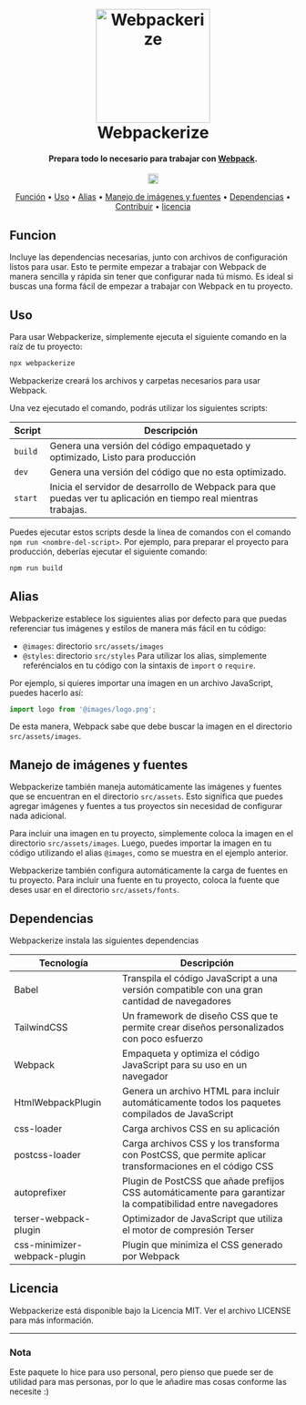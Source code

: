 
<h1 align="center">
  <br>
  <a href="https://github.com/mrketchupp/webpackerize"><img src="https://u.cubeupload.com/mrketchupp/webpackerize.png" alt="Webpackerize" width="200"></a>
  <br>
  Webpackerize
  <br>
</h1>

<h4 align="center">Prepara todo lo necesario para trabajar con <a href="https://webpack.js.org/" target="_blank">Webpack</a>.</h4>

<p align="center">
  <a href="https://badge.fury.io/js/webpackerize">
    <img src="https://badge.fury.io/js/webpackerize.svg" alt="npm version" height="18">
  </a>
</p>

<p align="center">
  <a href="#funcion">Función</a> •
  <a href="#uso">Uso</a> •
  <a href="#alias">Alias</a> •
  <a href="#manejo-de-imágenes-y-fuentes">Manejo de imágenes y fuentes</a> •
  <a href="#dependencias">Dependencias</a> •
  <a href="#contribuir">Contribuir</a> •
  <a href="#licencia">licencia</a>
</p>

## Funcion
Incluye las dependencias necesarias, junto con archivos de configuración listos para usar. Esto te permite empezar a trabajar con Webpack de manera sencilla y rápida sin tener que configurar nada tú mismo. Es ideal si buscas una forma fácil de empezar a trabajar con Webpack en tu proyecto.

## Uso
Para usar Webpackerize, simplemente ejecuta el siguiente comando en la raíz de tu proyecto:

```bash
npx webpackerize
```
Webpackerize creará los archivos y carpetas necesarios para usar Webpack.

Una vez ejecutado el comando, podrás utilizar los siguientes scripts:

| Script  | Descripción                                                                                                           |
| ------- | --------------------------------------------------------------------------------------------------------------------- |
| `build` | Genera una versión del código empaquetado y optimizado, Listo para producción                                     |
| `dev`   | Genera una versión del código que no esta optimizado. |
| `start` | Inicia el servidor de desarrollo de Webpack para que puedas ver tu aplicación en tiempo real mientras trabajas.        |


Puedes ejecutar estos scripts desde la línea de comandos con el comando `npm run <nombre-del-script>`. Por ejemplo, para preparar el proyecto para producción, deberías ejecutar el siguiente comando:

```bash
npm run build
```

## Alias
Webpackerize establece los siguientes alias por defecto para que puedas referenciar tus imágenes y estilos de manera más fácil en tu código:

- `@images`: directorio `src/assets/images`
- `@styles`: directorio `src/styles`
Para utilizar los alias, simplemente referéncialos en tu código con la sintaxis de `import` o `require`.

Por ejemplo, si quieres importar una imagen en un archivo JavaScript, puedes hacerlo así:

```javascript
import logo from '@images/logo.png';
```

De esta manera, Webpack sabe que debe buscar la imagen en el directorio `src/assets/images`.

## Manejo de imágenes y fuentes
Webpackerize también maneja automáticamente las imágenes y fuentes que se encuentran en el directorio `src/assets`. Esto significa que puedes agregar imágenes y fuentes a tus proyectos sin necesidad de configurar nada adicional.

Para incluir una imagen en tu proyecto, simplemente coloca la imagen en el directorio `src/assets/images`. Luego, puedes importar la imagen en tu código utilizando el alias `@images`, como se muestra en el ejemplo anterior.

Webpackerize también configura automáticamente la carga de fuentes en tu proyecto. Para incluir una fuente en tu proyecto, coloca la fuente que deses usar en el directorio `src/assets/fonts`.

## Dependencias

Webpackerize instala las siguientes dependencias

| Tecnología         | Descripción                                                                            |
| ------------------ | -------------------------------------------------------------------------------------- |
| Babel              | Transpila el código JavaScript a una versión compatible con una gran cantidad de navegadores |
| TailwindCSS        | Un framework de diseño CSS que te permite crear diseños personalizados con poco esfuerzo |
| Webpack            | Empaqueta y optimiza el código JavaScript para su uso en un navegador |
| HtmlWebpackPlugin | Genera un archivo HTML para incluir automáticamente todos los paquetes compilados de JavaScript |
| css-loader         | Carga archivos CSS en su aplicación                                                      |
| postcss-loader     | Carga archivos CSS y los transforma con PostCSS, que permite aplicar transformaciones en el código CSS |
| autoprefixer      | Plugin de PostCSS que añade prefijos CSS automáticamente para garantizar la compatibilidad entre navegadores |
| terser-webpack-plugin | Optimizador de JavaScript que utiliza el motor de compresión Terser |
| css-minimizer-webpack-plugin | Plugin que minimiza el CSS generado por Webpack |

## Licencia
Webpackerize está disponible bajo la Licencia MIT. Ver el archivo LICENSE para más información.

---
### Nota
Este paquete lo hice para uso personal, pero pienso que puede ser de utilidad para mas personas, por lo que le añadire mas cosas conforme las necesite :)